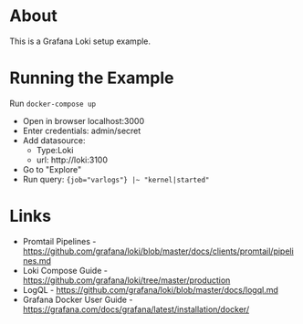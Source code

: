 # About
This is a Grafana Loki setup example.

# Running the Example
Run ```docker-compose up```

* Open in browser localhost:3000
* Enter credentials: admin/secret<br>
* Add datasource: 
    * Type:Loki
    * url: http://loki:3100
 * Go to "Explore"
 * Run query: ```{job="varlogs"} |~ "kernel|started"``` 

# Links
* Promtail Pipelines - https://github.com/grafana/loki/blob/master/docs/clients/promtail/pipelines.md
* Loki Compose Guide - https://github.com/grafana/loki/tree/master/production
* LogQL - https://github.com/grafana/loki/blob/master/docs/logql.md
* Grafana Docker User Guide - https://grafana.com/docs/grafana/latest/installation/docker/